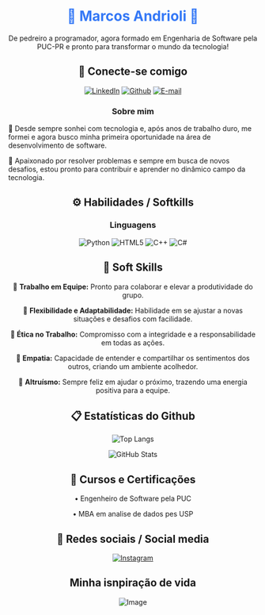 <h1 align="center" style="color: #3478F6">🌟 Marcos Andrioli 🌟</h1>
<p align="center">De pedreiro a programador, agora formado em Engenharia de Software pela PUC-PR e pronto para transformar o mundo da tecnologia!</p>

<h2 align="center">🔗 Conecte-se comigo </h2>

<div align="center">

[![LinkedIn](https://img.shields.io/badge/LinkedIn-0077B5?style=for-the-badge&logo=linkedin&logoColor=white)](https://www.linkedin.com/in/marcosandrioli/)
[![Github](https://img.shields.io/badge/Github-000?style=for-the-badge&logo=Github&logoColor=white)](https://github.com/MarkAndrioli)
[![E-mail](https://img.shields.io/badge/-Email-000?style=for-the-badge&logo=microsoft-outlook&logoColor=White)](marcos.andrioli04@gmail.com)

</div>
<h3 align=center>Sobre mim</h3> 

<p>
🔹 Desde sempre sonhei com tecnologia e, após anos de trabalho duro, me formei e agora busco minha primeira oportunidade na área de desenvolvimento de software.
</p>

<p>
🔹 Apaixonado por resolver problemas e sempre em busca de novos desafios, estou pronto para contribuir e aprender no dinâmico campo da tecnologia.
</p>

<h2 align="center">⚙️ Habilidades / Softkills</h2>

<h3 align="center">Linguagens</h3>

<div align="center">

![Python](https://img.shields.io/badge/python-3670A0?style=for-the-badge&logo=python&logoColor=ffdd54)
![HTML5](https://img.shields.io/badge/HTML5-E34F26?style=for-the-badge&logo=html5&logoColor=white)
![C++](https://img.shields.io/badge/C%2B%2B-00599C?style=for-the-badge&logo=c%2B%2B&logoColor=white)
![C#](https://img.shields.io/badge/C%23-239120?style=for-the-badge&logo=c-sharp&logoColor=white)
</div>
<h2 align="center">👥 Soft Skills</h2>

<p align="center">
🔸 <b>Trabalho em Equipe:</b> Pronto para colaborar e elevar a produtividade do grupo.
</p>
<p align="center">
🔸 <b>Flexibilidade e Adaptabilidade:</b> Habilidade em se ajustar a novas situações e desafios com facilidade.
</p>
<p align="center">
🔸 <b>Ética no Trabalho:</b> Compromisso com a integridade e a responsabilidade em todas as ações.
</p>
<p align="center">
🔸 <b>Empatia:</b> Capacidade de entender e compartilhar os sentimentos dos outros, criando um ambiente acolhedor.
</p>
<p align="center">
🔸 <b>Altruísmo:</b> Sempre feliz em ajudar o próximo, trazendo uma energia positiva para a equipe.
</p>
<h2 align="center">📋 Estatísticas do Github</h2>



<div align="center">

![Top Langs](https://github-readme-stats.vercel.app/api/top-langs/?username=MarkAndrioli&layout=donut&bg_color=353D41&border_color=123547&title_color=3478F6&text_color=FFF&)

![GitHub Stats](https://github-readme-stats.vercel.app/api?username=MarkAndrioli&theme=transparent&bg_color=353D41&border_color=123547&show_icons=true&icon_color=3478F6&title_color=3478F6&text_color=FFF&hide_title=true&hide=stars&rank_icon=github)
</div>

<h2 align="center">📖 Cursos e Certificações</h2>

<div align="center">
• Engenheiro de Software pela PUC

• MBA em analise de dados pes USP
</div>

<h2 align="center">📱 Redes sociais / Social media</h2>

<div align="center">

[![Instagram](https://img.shields.io/badge/-Instagram-%23E4405F?style=for-the-badge&logo=instagram&logoColor=white)](https://www.instagram.com/marcosandrioli/)
</div>


<div align="center">


<h2 align="center"> Minha isnpiração de vida</h2>

![Image](https://i.pinimg.com/550x/11/ec/da/11ecdab3fab297878432dbea430cac0b.jpg)

</div>

<br>


